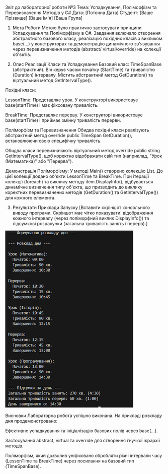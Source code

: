 Звіт до лабораторної роботи №3
Тема: Успадкування, Поліморфізм та Перевизначення Методів у C#
Дата: [Поточна Дата]
Студент: [Ваше Прізвище] [Ваше Ім'я] [Ваша Група]

1. Мета Роботи
Метою було практично застосувати принципи Успадкування та Поліморфізму в C#. Завдання включало створення абстрактного базового класу, реалізацію похідних класів з викликом base(...) у конструкторах та демонстрацію динамічного зв'язування через перевизначення методів (abstract/ virtual/override) на колекції об'єктів.

2. Опис Реалізації
Класи та Успадкування
Базовий клас: TimeSpanBase (абстрактний). Він керує часом початку (StartTime) та тривалістю (Duration) інтервалу. Містить абстрактний метод GetDuration() та віртуальний метод GetIntervalType().

Похідні класи:

LessonTime: Представляє урок. У конструкторі використовує base(startTime) і має фіксовану тривалість.

BreakTime: Представляє перерву. У конструкторі використовує base(startTime) і приймає змінну тривалість перерви.

Поліморфізм та Перевизначення
Обидва похідні класи реалізують абстрактний метод override public TimeSpan GetDuration(), встановлюючи свою специфічну тривалість.

Обидва класи перевизначають віртуальний метод override public string GetIntervalType(), щоб коректно відображати свій тип (наприклад, "Урок (Математика)" або "Перерва").

Демонстрація Поліморфізму:
У методі Main() створено колекцію List<TimeSpanBase>. До цієї колекції додано об'єкти LessonTime та BreakTime. При ітерації колекції (foreach) та виклику методу item.DisplayInfo(), відбувається динамічне визначення типу об'єкта, що призводить до виклику коректних перевизначених методів (GetDuration() та GetIntervalType()) для кожного елемента.

3. Результати
Приклади Запуску
[Вставити скріншот консольного виводу програми. Скріншот має чітко показувати: відображення кожного інтервалу (через поліморфний виклик DisplayInfo()) та підсумкові розрахунки (загальна тривалість занять і перерв).]

![alt text](image-1.png)

Висновки
Лабораторна робота успішно виконана. На прикладі розкладу дня продемонстровано:

Ефективне успадкування та ініціалізацію базових полів через base(...).

Застосування abstract, virtual та override для створення гнучкої ієрархії методів.

Поліморфізм, який дозволив уніфіковано обробляти різні інтервали часу (LessonTime та BreakTime) через посилання на базовий тип (TimeSpanBase).